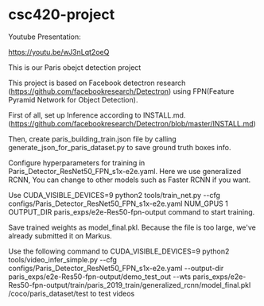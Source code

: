 # csc420-project

Youtube Presentation: 

https://youtu.be/wJ3nLqt2oeQ

This is our Paris obejct detection project

This project is based on Facebook detectron research (https://github.com/facebookresearch/Detectron) using FPN(Feature Pyramid Network for Object Detection). 

First of all, set up Inference according to INSTALL.md. (https://github.com/facebookresearch/Detectron/blob/master/INSTALL.md)

Then, create paris_building_train.json file by calling generate_json_for_paris_dataset.py to save ground truth boxes info.

Configure hyperparameters for training in Paris_Detector_ResNet50_FPN_s1x-e2e.yaml. Here we use generalized RCNN, You can change to other models such as Faster RCNN if you want. 

Use CUDA_VISIBLE_DEVICES=9 python2 tools/train_net.py --cfg configs/Paris_Detector_ResNet50_FPN_s1x-e2e.yaml NUM_GPUS 1 OUTPUT_DIR paris_exps/e2e-Res50-fpn-output command to start training.

Save trained weights as model_final.pkl. Because the file is too large, we've already submitted it on Markus.

Use the following command to CUDA_VISIBLE_DEVICES=9 python2 tools/video_infer_simple.py --cfg configs/Paris_Detector_ResNet50_FPN_s1x-e2e.yaml --output-dir paris_exps/e2e-Res50-fpn-output/demo_test_out     --wts paris_exps/e2e-Res50-fpn-output/train/paris_2019_train/generalized_rcnn/model_final.pkl /coco/paris_dataset/test to test videos
